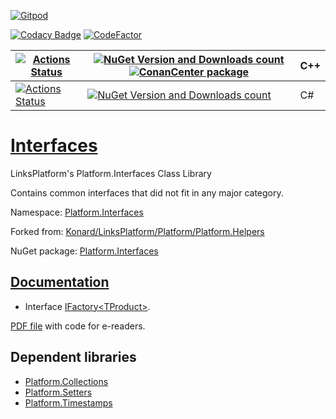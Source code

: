 [![Gitpod](https://img.shields.io/badge/Gitpod-ready--to--code-blue?logo=gitpod)](https://gitpod.io/#https://github.com/linksplatform/Interfaces)

[![Codacy Badge](https://api.codacy.com/project/badge/Grade/93857535a2214ba9b512e1a88787d461)](https://app.codacy.com/gh/linksplatform/Interfaces?utm_source=github.com&utm_medium=referral&utm_content=linksplatform/Interfaces&utm_campaign=Badge_Grade_Settings)
[![CodeFactor](https://www.codefactor.io/repository/github/linksplatform/interfaces/badge)](https://www.codefactor.io/repository/github/linksplatform/interfaces)

| [![Actions Status](https://github.com/linksplatform/Interfaces/workflows/deploy-cpp/badge.svg)](https://github.com/linksplatform/Interfaces/actions?workflow=deploy-cpp) | [![NuGet Version and Downloads count](https://img.shields.io/nuget/v/Platform.Interfaces.TemplateLibrary?label=nuget&style=flat)](https://www.nuget.org/packages/Platform.Interfaces.TemplateLibrary) [![ConanCenter package](https://repology.org/badge/version-for-repo/conancenter/platform.interfaces.svg)](https://conan.io/center/platform.interfaces) | __C++__  |
|-|-|-|
| [![Actions Status](https://github.com/linksplatform/Interfaces/workflows/csharp/badge.svg)](https://github.com/linksplatform/Interfaces/actions?workflow=csharp) | [![NuGet Version and Downloads count](https://img.shields.io/nuget/v/Platform.Interfaces?label=nuget&style=flat)](https://www.nuget.org/packages/Platform.Interfaces) | C# |

# [Interfaces](https://github.com/linksplatform/Interfaces)

LinksPlatform's Platform.Interfaces Class Library

Contains common interfaces that did not fit in any major category.

Namespace: [Platform.Interfaces](https://linksplatform.github.io/Interfaces/csharp/api/Platform.Interfaces.html)

Forked from: [Konard/LinksPlatform/Platform/Platform.Helpers](https://github.com/Konard/LinksPlatform/tree/657ea248b32dc31d0793ae9a9e4989ec6ee61d5e/Platform/Platform.Helpers)

NuGet package: [Platform.Interfaces](https://www.nuget.org/packages/Platform.Interfaces)

## [Documentation](https://linksplatform.github.io/Interfaces)
*   Interface [IFactory\<TProduct\>](https://linksplatform.github.io/Interfaces/csharp/api/Platform.Interfaces.IFactory-1.html).

[PDF file](https://linksplatform.github.io/Interfaces/csharp/Platform.Interfaces.pdf) with code for e-readers.

## Dependent libraries
*   [Platform.Collections](https://github.com/linksplatform/Collections)
*   [Platform.Setters](https://github.com/linksplatform/Setters)
*   [Platform.Timestamps](https://github.com/linksplatform/Timestamps)
